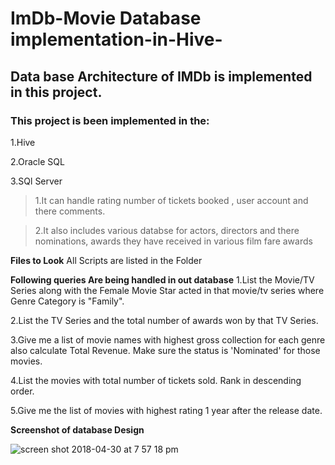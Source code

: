 # ImDb-Movie Database implementation-in-Hive-
## Data base Architecture of IMDb is implemented in this project.

### This project is been implemented in the:

1.Hive

2.Oracle SQL

3.SQl Server 

>1.It can handle rating number of tickets booked , user account and there comments.

>2.It also includes various databse for actors, directors and there nominations, awards  they have received in various film fare awards 

**Files to Look**
All Scripts are listed in the Folder

**Following queries Are being handled in out database**
1.List the Movie/TV Series along with the Female Movie Star acted in that movie/tv series where Genre Category is "Family".

2.List the TV Series and the total number of awards won by that TV Series.

3.Give me a list of movie names with highest gross collection for each genre also calculate Total Revenue. Make sure the status is 'Nominated' for those movies.

4.List the movies with total number of tickets sold. Rank in descending order.

5.Give me the list of movies with highest rating 1 year after the release date.

**Screenshot of database Design**

![screen shot 2018-04-30 at 7 57 18 pm](https://user-images.githubusercontent.com/23444603/39455973-61cab540-4cb1-11e8-8051-a79c0de789d1.png)
